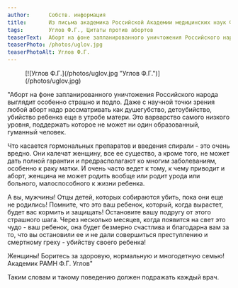 ```yaml
---
author:      Собств. информация
title:       Из письма академика Российской Академии медицинских наук Ф.Г.Углова
tags:        Углов Ф.Г., Цитаты против абортов
teaserText:  Аборт на фоне запланированного уничтожения Российского народа выглядит особенно страшно и подло. Даже с научной точки зрения любой аборт надо рассматривать как душегубство, детоубийство, убийство ребенка еще в утробе матери. Это варварство самого низкого уровня, поддержать которое не может ни один образованный, гуманный человек
teaserPhoto: /photos/uglov.jpg
teaserPhotoAlt: Углов Ф.Г.
---
```


<figure>
[![Углов Ф.Г.](/photos/uglov.jpg "Углов Ф.Г.")](/photos/uglov.jpg)
</figure>


"Аборт на фоне запланированного уничтожения Российского народа выглядит особенно страшно и подло. Даже с научной точки зрения любой аборт надо рассматривать как душегубство, детоубийство, убийство ребенка еще в утробе матери. Это варварство самого низкого уровня, поддержать которое не может ни один образованный, гуманный человек.

Что касается гормональных препаратов и введения спирали - это очень вредно. Они калечат женщину, все ее существо, а кроме того, не может дать полной гарантии и предрасполагают ко многим заболеваниям, особенно к раку матки. И очень часто ведет к тому, к чему приводит и аборт, женщина не может родить вообще или родит урода или больного, малоспособного к жизни ребенка.

А вы, мужчины! Отцы детей, которых собираются убить, пока они еще не родились! Помните, что это ваш ребенок, который, когда вырастет, будет вас кормить и защищать! Остановите вашу подругу от этого страшного шага. Через несколько месяцев, когда появится на свет это чудо - ваш ребенок, она будет безмерно счастлива и благодарна вам за то, что вы остановили ее и не дали совершиться преступлению и смертному греху - убийству своего ребенка!

Женщины! Боритесь за здоровую, нормальную и многодетную семью!
Академик РАМН Ф.Г. Углов"

Таким словам и такому поведению должен подражать каждый врач.
